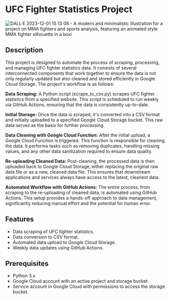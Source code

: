 # UFC Fighter Statistics Project
![DALL·E 2023-12-01 15 13 08 - A modern and minimalistic illustration for a project on MMA fighters and sports analysis, featuring an animated style MMA fighter silhouette in a boxi](https://github.com/OndrejVejvoda/MMA-Fighters-Stats/assets/49439520/04cbf4a5-d0b3-46f1-88b1-8eb94b3f987d)


## Description

This project is designed to automate the process of scraping, processing, and managing UFC fighter statistics data. It consists of several interconnected components that work together to ensure the data is not only regularly updated but also cleaned and stored efficiently in Google Cloud Storage. The project's workflow is as follows:

**Data Scraping:** A Python script (scrape_to_csv.py) scrapes UFC fighter statistics from a specified website. This script is scheduled to run weekly via GitHub Actions, ensuring that the data is consistently up-to-date.

**Initial Storage:** Once the data is scraped, it's converted into a CSV format and initially uploaded to a specified Google Cloud Storage bucket. This raw data serves as the basis for further processing.

**Data Cleaning with Google Cloud Function:** After the initial upload, a Google Cloud Function is triggered. This function is responsible for cleaning the data. It performs tasks such as removing duplicates, handling missing values, and any other data sanitization required to ensure data quality.

**Re-uploading Cleaned Data:** Post-cleaning, the processed data is then uploaded back to Google Cloud Storage, either replacing the original raw data file or as a new, cleaned data file. This ensures that downstream applications and services always have access to the latest, cleanest data.

**Automated Workflow with GitHub Actions:** The entire process, from scraping to the re-uploading of cleaned data, is automated using GitHub Actions. This setup provides a hands-off approach to data management, significantly reducing manual effort and the potential for human error.

## Features

- Data scraping of UFC fighter statistics.
- Data conversion to CSV format.
- Automated data upload to Google Cloud Storage.
- Weekly data updates using GitHub Actions.

## Prerequisites

- Python 3.x
- Google Cloud account with an active project and storage bucket.
- Service account in Google Cloud with permissions to access the storage bucket.



